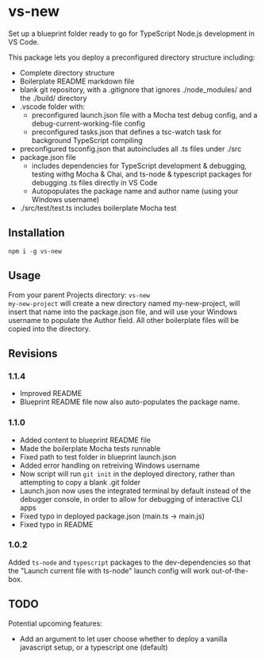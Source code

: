 # vs-new
Set up a blueprint folder ready to go for TypeScript Node.js development in VS Code.

This package lets you deploy a preconfigured directory structure including:
* Complete directory structure
* Boilerplate README markdown file
* blank git repository, with a .gitignore that ignores ./node_modules/ and the ./build/ directory
* .vscode folder with:
    * preconfigured launch.json file with a Mocha test debug config, and a debug-current-working-file config
    * preconfigured tasks.json that defines a tsc-watch task for background TypeScript compiling
* preconfigured tsconfig.json that autoincludes all .ts files under ./src
* package.json file
    * includes dependencies for TypeScript development & debugging, testing withg Mocha & Chai, and ts-node & typescript packages for debugging .ts files directly in VS Code
    * Autopopulates the package name and author name (using your Windows username)
* ./src/test/test.ts includes boilerplate Mocha test

## Installation
<code>npm i -g vs-new</code>

## Usage
From your parent Projects directory: <code>vs-new my-new-project</code> will create a new directory named my-new-project, will insert that name into the package.json file, and will use your Windows username to populate the Author field. All other boilerplate files will be copied into the directory.

## Revisions
### 1.1.4
* Improved README
* Blueprint README file now also auto-populates the package name.

### 1.1.0
* Added content to blueprint README file
* Made the boilerplate Mocha tests runnable
* Fixed path to test folder in blueprint launch.json
* Added error handling on retreiving Windows username
* Now script will run <code>git init</code> in the deployed directory, rather than attempting to copy a blank .git folder
* Launch.json now uses the integrated terminal by default instead of the debugger console, in order to allow for debugging of interactive CLI apps
* Fixed typo in deployed package.json (main.ts -> main.js)
* Fixed typo in README

### 1.0.2
Added <code>ts-node</code> and <code>typescript</code> packages to the dev-dependencies so that the "Launch current file with ts-node" launch config will work out-of-the-box.

## TODO
Potential upcoming features:
* Add an argument to let user choose whether to deploy a vanilla javascript setup, or a typescript one (default)
